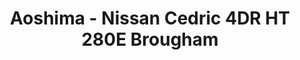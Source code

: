 ---
layout: product
title: "Aoshima - Nissan Cedric 4DR HT 280E Brougham"
price: "TBA" 
desc: "N/A"
img_path: "/assets/img/AO42724.jpg"
brand: "N/A"
available: false
special_offer: false
new: false
soon: false
cat: "010000"
subcat: "013700"
subsubcat: "0N/A"
sifra: "AO42724"
popular: false
---